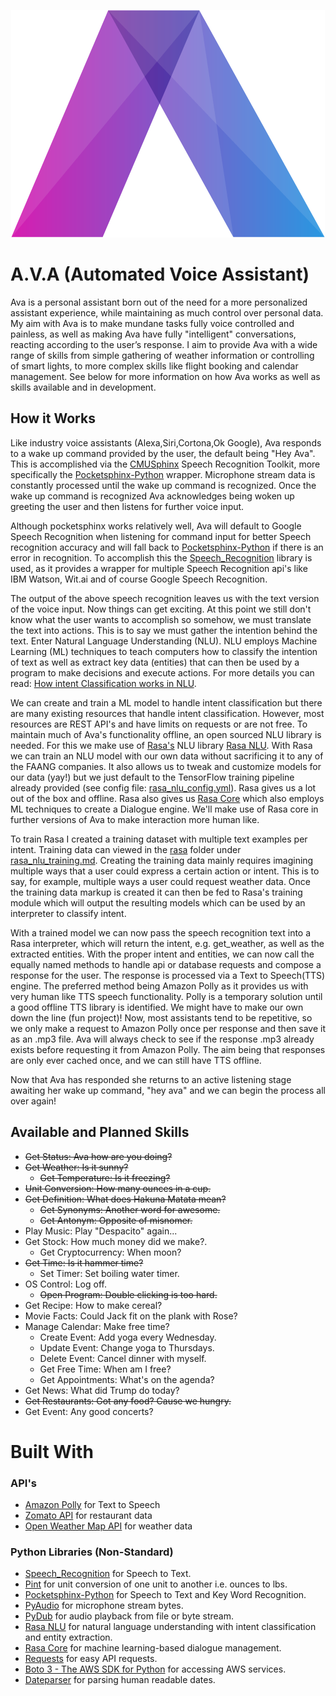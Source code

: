 <p align="center">
  <img src="./media/ava.png">
</p>

# A.V.A (Automated Voice Assistant)

Ava is a personal assistant born out of the need for a more personalized assistant experience, while maintaining as much control over personal data. My aim with Ava is to make mundane tasks fully voice controlled and painless, as well as making Ava have fully "intelligent" conversations, reacting according to the user’s response. I aim to provide Ava with a wide range of skills from simple gathering of weather information or controlling of smart lights, to more complex skills like flight booking and calendar management. See below for more information on how Ava works as well as skills available and in development.

## How it Works

Like industry voice assistants (Alexa,Siri,Cortona,Ok Google), Ava responds to a wake up command provided by the user, the default being "Hey Ava". This is accomplished via the [CMUSphinx](https://cmusphinx.github.io/) Speech Recognition Toolkit, more specifically the [Pocketsphinx-Python](https://github.com/cmusphinx/pocketsphinx-python) wrapper. Microphone stream data is constantly processed until the wake up command is recognized. Once the wake up command is recognized Ava acknowledges being woken up greeting the user and then listens for further voice input.

Although pocketsphinx works relatively well, Ava will default to Google Speech Recognition when listening for command input for better Speech recognition accuracy and will fall back to [Pocketsphinx-Python](https://github.com/cmusphinx/pocketsphinx-python) if there is an error in recognition. To accomplish this the [Speech_Recognition](https://github.com/Uberi/speech_recognition) library is used, as it provides a wrapper for multiple Speech Recognition api's like IBM Watson, Wit.ai and of course Google Speech Recognition.

The output of the above speech recognition leaves us with the text version of the voice input. Now things can get exciting. At this point we still don't know what the user wants to accomplish so somehow, we must translate the text into actions. This is to say we must gather the intention behind the text. Enter Natural Language Understanding (NLU). NLU employs Machine Learning (ML) techniques to teach computers how to classify the intention of text as well as extract key data (entities) that can then be used by a program to make decisions and execute actions. For more details you can read: [How intent Classification works in NLU](https://mrbot.ai/blog/natural-language-processing/understanding-intent-classification/).

We can create and train a ML model to handle intent classification but there are many existing resources that handle intent classification. However, most resources are REST API's and have limits on requests or are not free. To maintain much of Ava's functionality offline, an open sourced NLU library is needed. For this we make use of [Rasa's](https://rasa.com/) NLU library [Rasa NLU](https://rasa.com/docs/nlu/). With Rasa we can train an NLU model with our own data without sacrificing it to any of the FAANG companies. It also allows us to tweak and customize models for our data (yay!) but we just default to the TensorFlow training pipeline already provided (see config file: [rasa_nlu_config.yml](https://github.com/jmcnab57/Ava/blob/master/rasa/rasa_nlu_config.yml)). Rasa gives us a lot out of the box and offline. Rasa also gives us [Rasa Core](https://rasa.com/docs/core/) which also employs ML techniques to create a Dialogue engine. We'll make use of Rasa core in further versions of Ava to make interaction more human like.

To train Rasa I created a training dataset with multiple text examples per intent. Training data can viewed in the [rasa](https://github.com/jmcnab57/Ava/tree/master/rasa) folder under [rasa_nlu_training.md](https://github.com/jmcnab57/Ava/blob/master/rasa/rasa_nlu_training.md). Creating the training data mainly requires imagining multiple ways that a user could express a certain action or intent. This is to say, for example, multiple ways a user could request weather data. Once the training data markup is created it can then be fed to Rasa's training module which will output the resulting models which can be used by an interpreter to classify intent.

With a trained model we can now pass the speech recognition text into a Rasa interpreter, which will return the intent, e.g. get_weather, as well as the extracted entities. With the proper intent and entities, we can now call the equally named methods to handle api or database requests and compose a response for the user. The response is processed via a Text to Speech(TTS) engine. The preferred method being Amazon Polly as it provides us with very human like TTS speech functionality. Polly is a temporary solution until a good offline TTS library is identified. We might have to make our own down the line (fun project)! Now, most assistants tend to be repetitive, so we only make a request to Amazon Polly once per response and then save it as an .mp3 file. Ava will always check to see if the response .mp3 already exists before requesting it from Amazon Polly. The aim being that responses are only ever cached once, and we can still have TTS offline.

Now that Ava has responded she returns to an active listening stage awaiting her wake up command, "hey ava" and we can begin the process all over again!

## Available and Planned Skills

- ~~Get Status: Ava how are you doing?~~
- ~~Get Weather: Is it sunny?~~
  - ~~Get Temperature: Is it freezing?~~
- ~~Unit Conversion: How many ounces in a cup.~~
- ~~Get Definition: What does Hakuna Matata mean?~~
  - ~~Get Synonyms: Another word for awesome.~~
  - ~~Get Antonym: Opposite of misnomer.~~
- Play Music: Play "Despacito" again...
- Get Stock: How much money did we make?.
  - Get Cryptocurrency: When moon?
- ~~Get Time: Is it hammer time?~~
  - Set Timer: Set boiling water timer.
- OS Control: Log off.
  - ~~Open Program: Double clicking is too hard.~~
- Get Recipe: How to make cereal?
- Movie Facts: Could Jack fit on the plank with Rose?
- Manage Calendar: Make free time?
  - Create Event: Add yoga every Wednesday.
  - Update Event: Change yoga to Thursdays.
  - Delete Event: Cancel dinner with myself.
  - Get Free Time: When am I free?
  - Get Appointments: What's on the agenda?
- Get News: What did Trump do today?
- ~~Get Restaurants: Got any food? Cause we hungry.~~
- Get Event: Any good concerts?

# Built With

### API's

- [Amazon Polly](https://aws.amazon.com/polly/) for Text to Speech
- [Zomato API](https://developers.zomato.com/documentation#/) for restaurant data
- [Open Weather Map API](https://openweathermap.org/api) for weather data

### Python Libraries (Non-Standard)

- [Speech_Recognition](https://github.com/Uberi/speech_recognition) for Speech to Text.
- [Pint](https://pint.readthedocs.io/en/latest/) for unit conversion of one unit to another i.e. ounces to lbs.
- [Pocketsphinx-Python](https://github.com/cmusphinx/pocketsphinx-python) for Speech to Text and Key Word Recognition.
- [PyAudio](https://people.csail.mit.edu/hubert/pyaudio/) for microphone stream bytes.
- [PyDub](https://github.com/jiaaro/pydub) for audio playback from file or byte stream.
- [Rasa NLU](https://github.com/RasaHQ/rasa_nlu) for natural language understanding with intent classification and entity extraction.
- [Rasa Core](https://github.com/RasaHQ/rasa_core) for machine learning-based dialogue management.
- [Requests](http://docs.python-requests.org/en/master/) for easy API requests.
- [Boto 3 - The AWS SDK for Python](https://github.com/boto/boto3) for accessing AWS services.
- [Dateparser](https://github.com/scrapinghub/dateparser) for parsing human readable dates.
